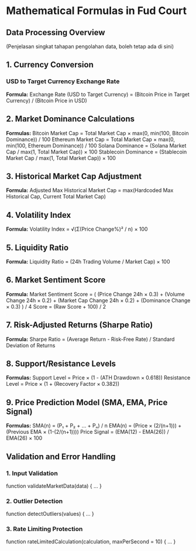 # Mathematical Formulas in Fud Court

## Data Processing Overview
(Penjelasan singkat tahapan pengolahan data, boleh tetap ada di sini)

## 1. Currency Conversion
### USD to Target Currency Exchange Rate
**Formula:**
Exchange Rate (USD to Target Currency) = (Bitcoin Price in Target Currency) / (Bitcoin Price in USD)

## 2. Market Dominance Calculations
**Formulas:**
Bitcoin Market Cap = Total Market Cap × max(0, min(100, Bitcoin Dominance)) / 100
Ethereum Market Cap = Total Market Cap × max(0, min(100, Ethereum Dominance)) / 100
Solana Dominance = (Solana Market Cap / max(1, Total Market Cap)) × 100
Stablecoin Dominance = (Stablecoin Market Cap / max(1, Total Market Cap)) × 100

## 3. Historical Market Cap Adjustment
**Formula:**
Adjusted Max Historical Market Cap = max(Hardcoded Max Historical Cap, Current Total Market Cap)

## 4. Volatility Index
**Formula:**
Volatility Index = √(Σ(Price Change%)² / n) × 100

## 5. Liquidity Ratio
**Formula:**
Liquidity Ratio = (24h Trading Volume / Market Cap) × 100

## 6. Market Sentiment Score
**Formula:**
Market Sentiment Score = (
    (Price Change 24h × 0.3) +
    (Volume Change 24h × 0.2) +
    (Market Cap Change 24h × 0.2) +
    (Dominance Change × 0.3)
) / 4
Score = (Raw Score + 100) / 2

## 7. Risk-Adjusted Returns (Sharpe Ratio)
**Formula:**
Sharpe Ratio = (Average Return - Risk-Free Rate) / Standard Deviation of Returns

## 8. Support/Resistance Levels
**Formulas:**
Support Level = Price × (1 - (ATH Drawdown × 0.618))
Resistance Level = Price × (1 + (Recovery Factor × 0.382))

## 9. Price Prediction Model (SMA, EMA, Price Signal)
**Formulas:**
SMA(n) = (P₁ + P₂ + ... + Pₙ) / n
EMA(n) = (Price × (2/(n+1))) + (Previous EMA × (1-(2/(n+1))))
Price Signal = (EMA(12) - EMA(26)) / EMA(26) × 100

## Validation and Error Handling
### 1. Input Validation
function validateMarketData(data) { ... }
### 2. Outlier Detection
function detectOutliers(values) { ... }
### 3. Rate Limiting Protection
function rateLimitedCalculation(calculation, maxPerSecond = 10) { ... }

